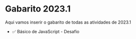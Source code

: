 # Gabarito 2023.1

Aqui vamos inserir o gabarito de todas as atividades de 2023.1

- ✅ Básico de JavaScript - Desafio
